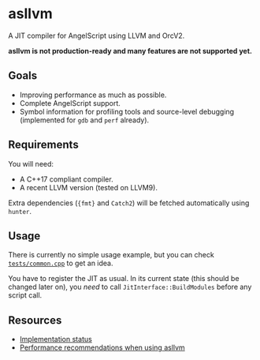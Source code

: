 # asllvm

A JIT compiler for AngelScript using LLVM and OrcV2.

**asllvm is not production-ready and many features are not supported yet.**

## Goals

- Improving performance as much as possible.
- Complete AngelScript support.
- Symbol information for profiling tools and source-level debugging (implemented for `gdb` and `perf` already).

## Requirements

You will need:
- A C++17 compliant compiler.
- A recent LLVM version (tested on LLVM9).

Extra dependencies (`{fmt}` and `Catch2`) will be fetched automatically using `hunter`.

## Usage

There is currently no simple usage example, but you can check [`tests/common.cpp`](tests/common.cpp) to get an idea.

You have to register the JIT as usual. In its current state (this should be changed later on), you *need* to call
`JitInterface::BuildModules` before any script call.

## Resources

- [Implementation status](doc/status.md)
- [Performance recommendations when using asllvm](doc/performance.md)
